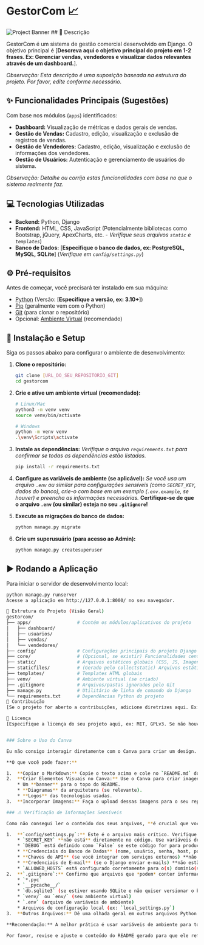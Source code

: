 # GestorCom 📈

![Project Banner](URL_DA_IMAGEM_DO_BANNER_SE_TIVER) ## 📝 Descrição

GestorCom é um sistema de gestão comercial desenvolvido em Django. O objetivo principal é [**Descreva aqui o objetivo principal do projeto em 1-2 frases. Ex: Gerenciar vendas, vendedores e visualizar dados relevantes através de um dashboard.**].

*Observação: Esta descrição é uma suposição baseada na estrutura do projeto. Por favor, edite conforme necessário.*

## ✨ Funcionalidades Principais (Sugestões)

Com base nos módulos (`apps`) identificados:

* **Dashboard:** Visualização de métricas e dados gerais de vendas.
* **Gestão de Vendas:** Cadastro, edição, visualização e exclusão de registros de vendas.
* **Gestão de Vendedores:** Cadastro, edição, visualização e exclusão de informações dos vendedores.
* **Gestão de Usuários:** Autenticação e gerenciamento de usuários do sistema.

*Observação: Detalhe ou corrija estas funcionalidades com base no que o sistema realmente faz.*

## 💻 Tecnologias Utilizadas

* **Backend:** Python, Django
* **Frontend:** HTML, CSS, JavaScript (Potencialmente bibliotecas como Bootstrap, jQuery, ApexCharts, etc. - *Verifique seus arquivos `static` e `templates`*)
* **Banco de Dados:** [**Especifique o banco de dados, ex: PostgreSQL, MySQL, SQLite**] (*Verifique em `config/settings.py`*)

## ⚙️ Pré-requisitos

Antes de começar, você precisará ter instalado em sua máquina:

* [Python](https://www.python.org/) (Versão: [**Especifique a versão, ex: 3.10+**])
* [Pip](https://pip.pypa.io/en/stable/installation/) (geralmente vem com o Python)
* [Git](https://git-scm.com/) (para clonar o repositório)
* Opcional: [Ambiente Virtual](https://docs.python.org/3/library/venv.html) (recomendado)

## 🚀 Instalação e Setup

Siga os passos abaixo para configurar o ambiente de desenvolvimento:

1.  **Clone o repositório:**
    ```bash
    git clone [URL_DO_SEU_REPOSITORIO_GIT]
    cd gestorcom
    ```

2.  **Crie e ative um ambiente virtual (recomendado):**
    ```bash
    # Linux/Mac
    python3 -m venv venv
    source venv/bin/activate

    # Windows
    python -m venv venv
    .\venv\Scripts\activate
    ```

3.  **Instale as dependências:**
    *Verifique o arquivo `requirements.txt` para confirmar se todas as dependências estão listadas.*
    ```bash
    pip install -r requirements.txt
    ```

4.  **Configure as variáveis de ambiente (se aplicável):**
    *Se você usa um arquivo `.env` ou similar para configurações sensíveis (como `SECRET_KEY`, dados do banco), crie-o com base em um exemplo (`.env.example`, se houver) e preencha as informações necessárias.*
    **Certifique-se de que o arquivo `.env` (ou similar) esteja no seu `.gitignore`!**

5.  **Execute as migrações do banco de dados:**
    ```bash
    python manage.py migrate
    ```

6.  **Crie um superusuário (para acesso ao Admin):**
    ```bash
    python manage.py createsuperuser
    ```

## ▶️ Rodando a Aplicação

Para iniciar o servidor de desenvolvimento local:

```bash
python manage.py runserver
Acesse a aplicação em http://127.0.0.1:8000/ no seu navegador.

📁 Estrutura do Projeto (Visão Geral)
gestorcom/
├── apps/                 # Contém os módulos/aplicativos do projeto
│   ├── dashboard/
│   ├── usuarios/
│   ├── vendas/
│   └── vendedores/
├── config/               # Configurações principais do projeto Django (settings.py, urls.py)
├── core/                 # (Opcional, se existir) Funcionalidades centrais/compartilhadas
├── static/               # Arquivos estáticos globais (CSS, JS, Imagens)
├── staticfiles/          # (Gerado pelo collectstatic) Arquivos estáticos para produção
├── templates/            # Templates HTML globais
├── venv/                 # Ambiente virtual (se criado)
├── .gitignore            # Arquivos/pastas ignorados pelo Git
├── manage.py             # Utilitário de linha de comando do Django
└── requirements.txt      # Dependências Python do projeto
🤝 Contribuição
[Se o projeto for aberto a contribuições, adicione diretrizes aqui. Ex: "Contribuições são bem-vindas! Por favor, abra uma issue para discutir mudanças ou envie um Pull Request." Se for um projeto pessoal, pode remover esta seção ou adaptar.]

📄 Licença
[Especifique a licença do seu projeto aqui, ex: MIT, GPLv3. Se não houver, considere adicionar uma. Você pode remover esta seção se preferir.]


### Sobre o Uso do Canva

Eu não consigo interagir diretamente com o Canva para criar um design. No entanto, o formato Markdown acima é o padrão usado no GitHub e é bem legível.

**O que você pode fazer:**

1.  **Copiar o Markdown:** Copie o texto acima e cole no `README.md` do seu GitHub.
2.  **Criar Elementos Visuais no Canva:** Use o Canva para criar imagens, como:
    * Um **banner** para o topo do README.
    * **Diagramas** da arquitetura (se relevante).
    * **Logos** das tecnologias usadas.
3.  **Incorporar Imagens:** Faça o upload dessas imagens para o seu repositório (ou um serviço de hospedagem de imagens) e insira os links no Markdown usando a sintaxe `![Alt text](URL_da_imagem)`.

### ⚠️ Verificação de Informações Sensíveis

Como não consegui ler o conteúdo dos seus arquivos, **é crucial que você faça essa verificação manualmente**:

1.  **`config/settings.py`:** Este é o arquivo mais crítico. Verifique se:
    * `SECRET_KEY` **não está** diretamente no código. Use variáveis de ambiente (recomendado) ou um arquivo de configuração local não versionado.
    * `DEBUG` está definido como `False` se este código for para produção ou um ambiente público. `DEBUG = True` expõe informações detalhadas de erro.
    * **Credenciais do Banco de Dados** (nome, usuário, senha, host, porta) **não estão** diretamente no código. Use variáveis de ambiente.
    * **Chaves de API** (se você integrar com serviços externos) **não estão** no código. Use variáveis de ambiente.
    * **Credenciais de E-mail** (se o Django enviar e-mails) **não estão** no código. Use variáveis de ambiente.
    * `ALLOWED_HOSTS` está configurado corretamente para o(s) domínio(s) onde a aplicação rodará (não deixe como `['*']` em produção sem um bom motivo).
2.  **`.gitignore`:** Confirme que arquivos que *podem* conter informações sensíveis estão listados neste arquivo e não foram enviados para o GitHub. Exemplos comuns:
    * `*.pyc`
    * `__pycache__/`
    * `db.sqlite3` (se estiver usando SQLite e não quiser versionar o banco de desenvolvimento)
    * `venv/` ou `env/` (seu ambiente virtual)
    * `.env` (arquivo de variáveis de ambiente)
    * Arquivos de configuração local (ex: `local_settings.py`)
3.  **Outros Arquivos:** Dê uma olhada geral em outros arquivos Python (`views.py`, `models.py`, etc.) para garantir que nenhuma chave ou senha foi acidentalmente deixada no código.

**Recomendação:** A melhor prática é usar variáveis de ambiente para todas as configurações sensíveis. Bibliotecas como `python-dotenv` podem ajudar a carregar essas variáveis a partir de um arquivo `.env` durante o desenvolvimento.

Por favor, revise e ajuste o conteúdo do README gerado para que ele reflita com preci
